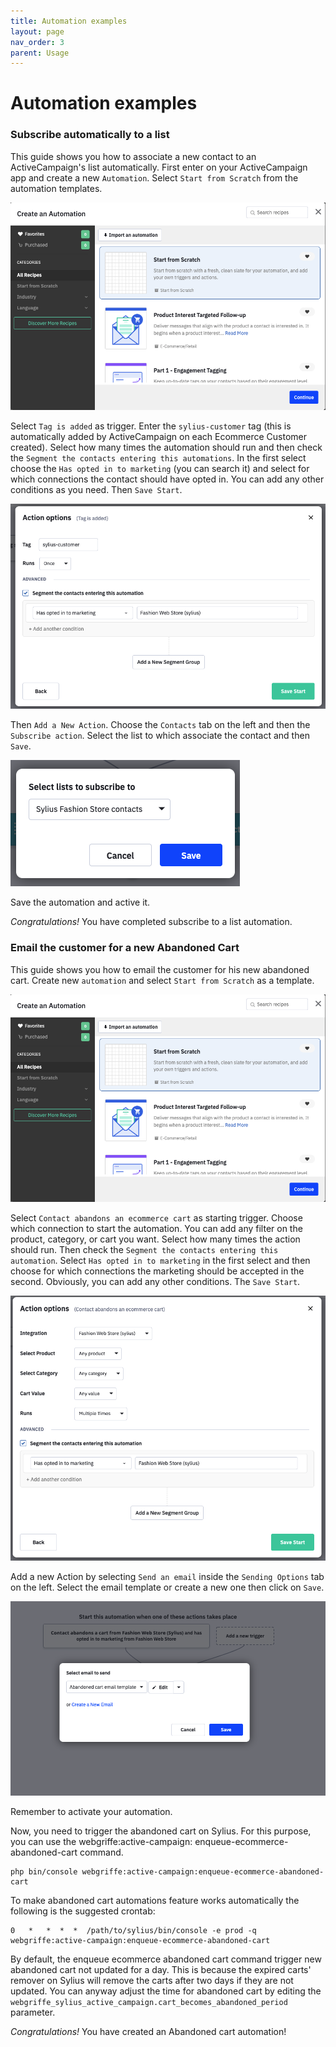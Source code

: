 ```yaml
---
title: Automation examples
layout: page
nav_order: 3
parent: Usage
---
```


# Automation examples

### Subscribe automatically to a list

This guide shows you how to associate a new contact to an ActiveCampaign's list automatically. First enter on your
ActiveCampaign app and create a new `Automation`. Select `Start from Scratch` from the automation templates.

![Create a blank automation](../images/create_an_automation.png "Create an automation")

Select `Tag is added` as trigger. Enter the `sylius-customer` tag (this is automatically added by ActiveCampaign on each
Ecommerce Customer created). Select how many times the automation should run and then check
the `Segment the contacts entering this automations`. In the first select choose the `Has opted in to marketing` (you
can search it) and select for which connections the contact should have opted in. You can add any other conditions as
you need. Then `Save Start`.

![Tag is added trigger](../images/tag_is_added.png "Tag is added")

Then `Add a New Action`. Choose the `Contacts` tab on the left and then the `Subscribe action`. Select the list to which
associate the contact and then `Save`.

![Select list to subscribe](../images/list_to_subscribe.png "Select list to subscribe")

Save the automation and active it.

_Congratulations!_ You have completed subscribe to a list automation.

### Email the customer for a new Abandoned Cart

This guide shows you how to email the customer for his new abandoned cart. Create new `automation` and select
`Start from Scratch` as a template.

![Create a blank automation](../images/create_an_automation.png "Create an automation")

Select `Contact abandons an ecommerce cart` as starting trigger. Choose which connection to start the automation. You can add any filter on the product, category, or cart you want.
Select how many times the action should run. Then check the `Segment the contacts entering this automation`.
Select `Has opted in to marketing` in the first select and then choose for which connections the marketing should be
accepted in the second. Obviously, you can add any other conditions. The `Save Start`.

![Contact abandon cart trigger](../images/contact_abandon_cart.png "Contact abandon cart")

Add a new Action by selecting `Send an email` inside the `Sending Options` tab on the left. Select the email template or
create a new one then click on `Save`. 

![Select email template](../images/select_email.png "Select email")

Remember to activate your automation.

Now, you need to trigger the abandoned cart on Sylius. For this purpose, you can use the webgriffe:active-campaign:
enqueue-ecommerce-abandoned-cart command.

```shell
php bin/console webgriffe:active-campaign:enqueue-ecommerce-abandoned-cart
```

To make abandoned cart automations feature works automatically the following is the suggested crontab:

```shell
0   *   *  *  *  /path/to/sylius/bin/console -e prod -q webgriffe:active-campaign:enqueue-ecommerce-abandoned-cart
```

By default, the enqueue ecommerce abandoned cart command trigger new abandoned cart not updated for a day. This is
because the expired carts' remover on Sylius will remove the carts after two days if they are not updated. You can
anyway adjust the time for abandoned cart by editing
the `webgriffe_sylius_active_campaign.cart_becomes_abandoned_period`
parameter.

_Congratulations!_ You have created an Abandoned cart automation!
